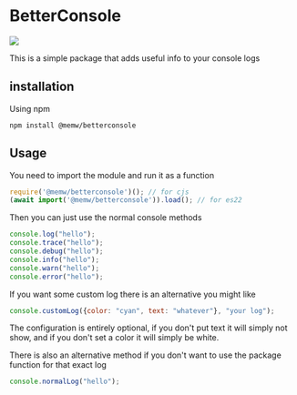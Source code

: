 # BetterConsole

![](https://cdn.memw.es/betterConsoleExample.png)

This is a simple package that adds useful info to your console logs

## installation

Using npm
```shell
npm install @memw/betterconsole
```
## Usage

You need to import the module and run it as a function

```js
require('@memw/betterconsole')(); // for cjs
(await import('@memw/betterconsole')).load(); // for es22
```


Then you can just use the normal console methods

```js
console.log("hello");
console.trace("hello");
console.debug("hello");
console.info("hello");
console.warn("hello");
console.error("hello");
```

If you want some custom log there is an alternative you might like
```js
console.customLog({color: "cyan", text: "whatever"}, "your log");
```


The configuration is entirely optional, if you don't put text it will simply not show, and if you don't set a color it will simply be white.

There is also an alternative method if you don't want to use the package function for that exact log
```js
console.normalLog("hello");
```

